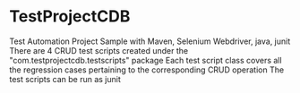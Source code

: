 # TestProjectCDB
Test Automation Project Sample with Maven, Selenium Webdriver, java, junit
There are 4 CRUD test scripts created under the "com.testprojectcdb.testscripts" package 
Each test script class covers all the regression cases pertaining to the corresponding CRUD operation
The test scripts can be run as junit
